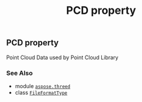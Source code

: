 ﻿---
title: PCD property
second_title: Aspose.3D for Python via .NET API References
description: 
type: docs
weight: 150
url: /python-net/aspose.threed/fileformattype/pcd/
is_root: false
---

## PCD property


Point Cloud Data used by Point Cloud Library

### See Also
* module [`aspose.threed`](../../)
* class [`FileFormatType`](/3d/python-net/aspose.threed/fileformattype)
